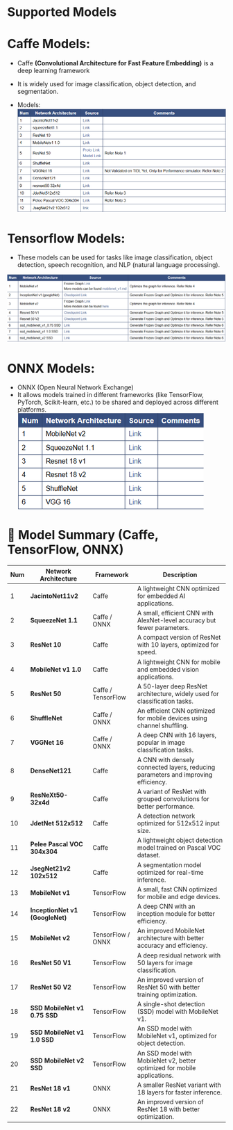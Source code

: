 # Supported Models

# Caffe Models:
- Caffe <b>(Convolutional Architecture for Fast Feature Embedding)</b> is a deep learning framework
- It is widely used for image classification, object detection, and segmentation.

- Models:
![alt text](image.png)

# Tensorflow Models:
- These models can be used for tasks like image classification, object detection, speech recognition, and NLP (natural language processing).

![alt text](image-1.png)

# ONNX Models:
- ONNX (Open Neural Network Exchange)
-  It allows models trained in different frameworks (like TensorFlow, PyTorch, Scikit-learn, etc.) to be shared and deployed across different platforms.
![alt text](image-2.png)

# 📌 Model Summary (Caffe, TensorFlow, ONNX)

| **Num** | **Network Architecture** | **Framework** | **Description** |
|--------|--------------------------|--------------|----------------|
| 1 | **JacintoNet11v2** | Caffe | A lightweight CNN optimized for embedded AI applications. |
| 2 | **SqueezeNet 1.1** | Caffe / ONNX | A small, efficient CNN with AlexNet-level accuracy but fewer parameters. |
| 3 | **ResNet 10** | Caffe | A compact version of ResNet with 10 layers, optimized for speed. |
| 4 | **MobileNet v1 1.0** | Caffe | A lightweight CNN for mobile and embedded vision applications. |
| 5 | **ResNet 50** | Caffe / TensorFlow | A 50-layer deep ResNet architecture, widely used for classification tasks. |
| 6 | **ShuffleNet** | Caffe / ONNX | An efficient CNN optimized for mobile devices using channel shuffling. |
| 7 | **VGGNet 16** | Caffe / ONNX | A deep CNN with 16 layers, popular in image classification tasks. |
| 8 | **DenseNet121** | Caffe | A CNN with densely connected layers, reducing parameters and improving efficiency. |
| 9 | **ResNeXt50-32x4d** | Caffe | A variant of ResNet with grouped convolutions for better performance. |
| 10 | **JdetNet 512x512** | Caffe | A detection network optimized for 512x512 input size. |
| 11 | **Pelee Pascal VOC 304x304** | Caffe | A lightweight object detection model trained on Pascal VOC dataset. |
| 12 | **JsegNet21v2 102x512** | Caffe | A segmentation model optimized for real-time inference. |
| 13 | **MobileNet v1** | TensorFlow | A small, fast CNN optimized for mobile and edge devices. |
| 14 | **InceptionNet v1 (GoogleNet)** | TensorFlow | A deep CNN with an inception module for better efficiency. |
| 15 | **MobileNet v2** | TensorFlow / ONNX | An improved MobileNet architecture with better accuracy and efficiency. |
| 16 | **ResNet 50 V1** | TensorFlow | A deep residual network with 50 layers for image classification. |
| 17 | **ResNet 50 V2** | TensorFlow | An improved version of ResNet 50 with better training optimization. |
| 18 | **SSD MobileNet v1 0.75 SSD** | TensorFlow | A single-shot detection (SSD) model with MobileNet v1. |
| 19 | **SSD MobileNet v1 1.0 SSD** | TensorFlow | An SSD model with MobileNet v1, optimized for object detection. |
| 20 | **SSD MobileNet v2 SSD** | TensorFlow | An SSD model with MobileNet v2, better optimized for mobile applications. |
| 21 | **ResNet 18 v1** | ONNX | A smaller ResNet variant with 18 layers for faster inference. |
| 22 | **ResNet 18 v2** | ONNX | An improved version of ResNet 18 with better optimization. |

